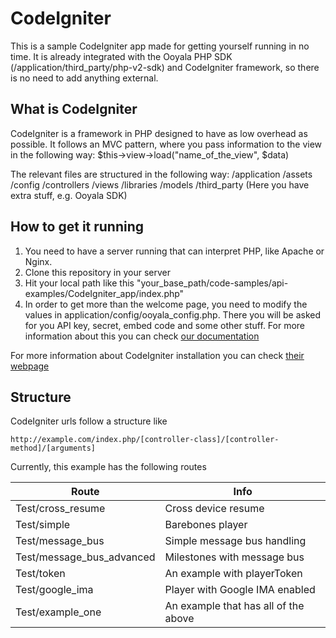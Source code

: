 # CodeIgniter

This is a sample CodeIgniter app made for getting yourself running in no time. It is already integrated with the Ooyala PHP SDK (/application/third_party/php-v2-sdk) and CodeIgniter framework, so there is no need to add anything external.

## What is CodeIgniter
CodeIgniter is a framework in PHP designed to have as low overhead as possible. It follows an MVC pattern, where you pass information to the view in the following way:
$this->view->load("name_of_the_view", $data)

The relevant files are structured in the following way:
/application
    /assets
    /config
    /controllers
    /views
    /libraries
    /models
    /third_party (Here you have extra stuff, e.g. Ooyala SDK)

## How to get it running
1. You need to have a server running that can interpret PHP, like Apache or Nginx.
2. Clone this repository in your server
3. Hit your local path like this "your_base_path/code-samples/api-examples/CodeIgniter_app/index.php"
4. In order to get more than the welcome page, you need to modify the values in application/config/ooyala_config.php. There you will be asked for you API key, secret, embed code and some other stuff. For more information about this you can check [our documentation](http://support.ooyala.com/developers/documentation/concepts/api_keys.html)

For more information about CodeIgniter installation you can check [their webpage](http://ellislab.com/codeigniter/user-guide/installation/)

## Structure
CodeIgniter urls follow a structure like
 ```
http://example.com/index.php/[controller-class]/[controller-method]/[arguments]
 ```
 Currently, this example has the following routes

| Route                     | Info                                  |
|---------------------------|---------------------------------------|
| Test/cross_resume         | Cross device resume                   |
| Test/simple               | Barebones player                      |
| Test/message_bus          | Simple message bus handling           |
| Test/message_bus_advanced | Milestones with message bus           |
| Test/token                | An example with playerToken           |
| Test/google_ima           | Player with Google IMA enabled        |
| Test/example_one          | An example that has all of the above  |